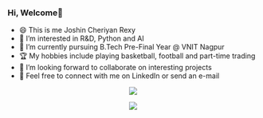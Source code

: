 ### Hi, Welcome👋
- 😄 This is me Joshin Cheriyan Rexy 
- 👀 I’m interested in R&D, Python and AI 
- 🌱 I’m currently pursuing B.Tech Pre-Final Year @ VNIT Nagpur
- 🏆 My hobbies include playing basketball, football and part-time trading
- 💞️ I’m looking forward to collaborate on interesting projects
- 🔗 Feel free to connect with me on LinkedIn or send an e-mail

<p align="center">
<img src="https://github-readme-stats.vercel.app/api/top-langs/?username=joshincr&langs_count=8&layout=compact&hide=makefile"/>
</p>

<p align="center">
<img src="https://github-readme-stats.vercel.app/api?username=joshincr&show_icons=true&theme=algolia&count_private=True&title_color=89cff0"/>
</p>

<!---
joshincr/joshincr is a ✨ special ✨ repository because its `README.md` (this file) appears on your GitHub profile.
You can click the Preview link to take a look at your changes.
--->

